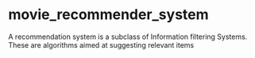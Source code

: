 # movie_recommender_system
A recommendation system is a subclass of Information filtering Systems. These are algorithms aimed at suggesting relevant items
